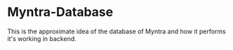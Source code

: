 # Myntra-Database
This is the approximate idea of the database of Myntra and how it performs it's working in backend.
